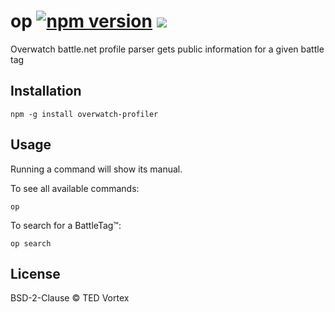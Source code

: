 # op [![npm version](https://badge.fury.io/js/overwatch-profiler.svg)](https://badge.fury.io/js/overwatch-profiler) ![](https://img.shields.io/badge/one-vortex-blue.svg)

Overwatch battle.net profile parser gets public information for a given battle tag

## Installation

```
npm -g install overwatch-profiler
```

## Usage

Running a command will show its manual.

To see all available commands:

```
op
```

To search for a BattleTag™:

```
op search
```

## License

BSD-2-Clause © TED Vortex
